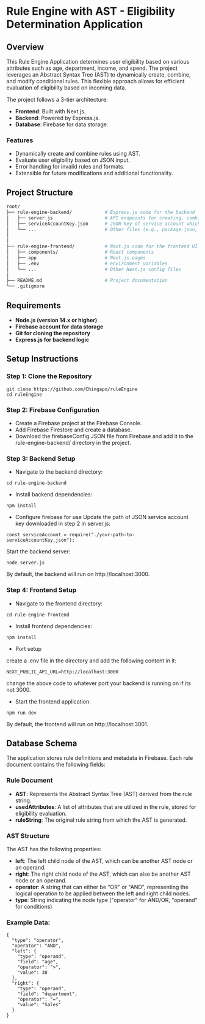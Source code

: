 # Rule Engine with AST - Eligibility Determination Application

## Overview
This Rule Engine Application determines user eligibility based on various attributes such as age, department, income, and spend. The project leverages an Abstract Syntax Tree (AST) to dynamically create, combine, and modify conditional rules. This flexible approach allows for efficient evaluation of eligibility based on incoming data.

The project follows a 3-tier architecture:
- **Frontend**: Built with Next.js.
- **Backend**: Powered by Express.js.
- **Database**: Firebase for data storage.

### Features
- Dynamically create and combine rules using AST.
- Evaluate user eligibility based on JSON input.
- Error handling for invalid rules and formats.
- Extensible for future modifications and additional functionality.

## Project Structure
```bash
root/
├── rule-engine-backend/            # Express.js code for the backend
│   ├── server.js                   # API endpoints for creating, combining, and evaluating rules and functions
│   ├── serviceAccountKey.json      # JSON key of service account which is downloaded from firebase firestore
│   └── ...                         # Other files (e.g., package.json, package-lock.json, node_modules)
│
│  
├── rule-engine-frontend/           # Next.js code for the frontend UI
│   ├── components/                 # React components
│   ├── app                         # Next.js pages
│   ├── .env                        # environment variables
│   └── ...                         # Other Next.js config files
│
├── README.md                       # Project documentation
└── .gitignore                      
```

## Requirements
- **Node.js (version 14.x or higher)**
- **Firebase account for data storage**
- **Git for cloning the repository**
- **Express.js for backend logic**

## Setup Instructions
### Step 1: Clone the Repository
```
git clone https://github.com/Chingapo/ruleEngine
cd ruleEngine
```
### Step 2: Firebase Configuration

- Create a Firebase project at the Firebase Console.
- Add Firebase Firestore and create a database.
- Download the firebaseConfig JSON file from Firebase and add it to the rule-engine-backend/ directory in the project.

### Step 3: Backend Setup
- Navigate to the backend directory:
```
cd rule-engine-backend
```
- Install backend dependencies:
```
npm install
```
- Configure firebase for use
Update the path of JSON service account key downloaded in step 2 in server.js:
```
const serviceAccount = require("./your-path-to-serviceAccountKey.json");
```
Start the backend server:
```
node server.js
```
By default, the backend will run on http://localhost:3000.

### Step 4: Frontend Setup
- Navigate to the frontend directory:
```
cd rule-engine-frontend
```
- Install frontend dependencies:
```
npm install
```
- Port setup

create a .env file in the directory and add the following content in it:
```
NEXT_PUBLIC_API_URL=http://localhost:3000
```
change the above code to whatever port your backend is running on if its not 3000.

- Start the frontend application:
```
npm run dev
```
By default, the frontend will run on http://localhost:3001.

## Database Schema

The application stores rule definitions and metadata in Firebase. Each rule document contains the following fields:

### Rule Document
- **AST**: Represents the Abstract Syntax Tree (AST) derived from the rule string.
- **usedAttributes**: A list of attributes that are utilized in the rule, stored for eligibility evaluation.
- **ruleString**: The original rule string from which the AST is generated.

### AST Structure
The AST has the following properties:
- **left**: The left child node of the AST, which can be another AST node or an operand.
- **right**: The right child node of the AST, which can also be another AST node or an operand.
- **operator**: A string that can either be "OR" or "AND", representing the logical operation to be applied between the left and right child nodes.
- **type**:  String indicating the node type ("operator" for AND/OR, "operand" for conditions)

### Example Data:
```
{
  "type": "operator",
  "operator": "AND",
  "left": {
    "type": "operand",
    "field": "age",
    "operator": ">",
    "value": 30
  },
  "right": {
    "type": "operand",
    "field": "department",
    "operator": "=",
    "value": "Sales"
  }
}
```
